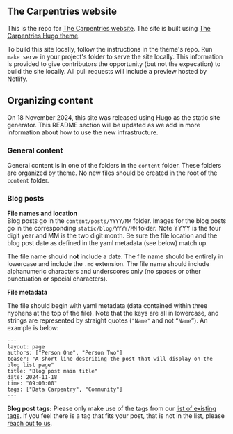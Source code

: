 ## The Carpentries website

This is the repo for [The Carpentries website](https://carpentries.org).  The site is built using [The Carpentries Hugo theme](https://github.com/carpentries/carpentries-hugo-theme).  

To build this site locally, follow the instructions in the theme's repo. Run `make serve` in your project's folder to serve the site locally.  This information is provided to give contributors the opportunity (but not the expecation) to build the site locally.  All pull requests will include a preview hosted by Netlify.

## Organizing content 

On 18 November 2024, this site was released using Hugo as the static site generator.  This README section will be updated as we add in more information about how to use the new infrastructure.

### General content

General content is in one of the folders in the `content` folder.  These folders are organized by theme.  No new files should be created in the root of the `content` folder.

### Blog posts

**File names and location**  
Blog posts go in the `content/posts/YYYY/MM` folder.  Images for the blog posts go in the corresponding `static/blog/YYYY/MM` folder. Note YYYY is the four digit year and MM is the two digit month. Be sure the file location and the blog post date as defined in the yaml metadata (see below) match up.

The file name should **not** include a date.  The file name should be entirely in lowercase and include the `.md` extension.  The file name should include alphanumeric characters and underscores only (no spaces or other punctuation or special characters).

**File metadata**

The file should begin with yaml metadata (data contained within three hyphens at the top of the file). Note that the keys are all in lowercase, and strings are represented by straight quotes (`"Name"` and not `“Name”`).  An example is below:

```
---
layout: page
authors: ["Person One", "Person Two"]
teaser: "A short line describing the post that will display on the blog list page"
title: "Blog post main title"
date: 2024-11-18
time: "09:00:00"
tags: ["Data Carpentry", "Community"]
---
```

**Blog post tags:** Please only make use of the tags from our [list of existing tags](https://docs.carpentries.org/resources/communications/select-blog-tags.html). If you feel there is a tag that fits your post, that is not in the list, please [reach out to us](mailto:community@carpentries.org).

